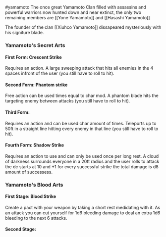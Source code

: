#yamamoto
The once great Yamamoto Clan filled with assassins and powerful warriors now hunted down and near extinct, the only two remaining members are [[Yone Yamamoto]] and [[Hasashi Yamamoto]]

The founder of the clan [[Xiuhco Yamamoto]] dissapeared mysteriously with his signiture blade.

### Yamamoto's Secret Arts
#### First Form: Crescent Strike
Requires an action. A large sweeping attack that hits all enemies in the 4 spaces infront of the user (you still have to roll to hit).

#### Second Form: Phantom strike
Free action can be used times equal to char mod. A phantom blade hits the targeting enemy between attacks (you still have to roll to hit).

#### Third Form: 
Requires an action and can be used char amount of times. Teleports up to 50ft in a straight line hitting every enemy in that line (you still have to roll to hit).

#### Fourth Form: Shadow Strike
Requires an action to use and can only be used once per long rest. A cloud of darkness surrounds everyone in a 20ft radius and the user rolls to attack the dc starts at 10 and +1 for every successful strike the total damage is d8 amount of successess.

### Yamamoto's Blood Arts
#### First Stage: Blood Strike
Create a pact with your weapon by taking a short rest medidating with it. As an attack you can cut yourself for 1d6 bleeding damage to deal an extra 1d6 bleeding to the next 6 attacks.

#### Second Stage: